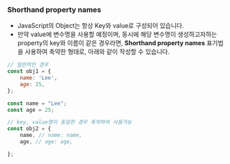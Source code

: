 ### Shorthand property names

- JavaScript의 Object는 항상 Key와 value로 구성되어 있습니다.
- 만약 value에 변수명을 사용할 예정이며, 동시에 해당 변수명이 생성하고자하는 property의 key와 이름이 같은 경우라면, **Shorthand property names** 표기법을 사용하여 축약한 형태로, 아래와 같이 작성할 수 있습니다.

```jsx
// 일반적인 경우
const obj1 = {
	name: 'Lee',
	age: 25,
};

const name = "Lee";
const age = 25;

// key, value명이 동일한 경우 축약하여 사용가능
const obj2 = {
	name, // name: name,
	age, // age: age,

};
```